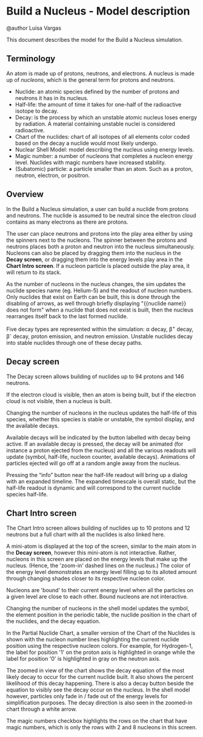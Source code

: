 # Build a Nucleus - Model description

@author Luisa Vargas

This document describes the model for the Build a Nucleus simulation.<br>

## Terminology

An atom is made up of protons, neutrons, and electrons. A nucleus is made up of _nucleons_, which is the general term
for protons and neutrons.

- Nuclide: an atomic species defined by the number of protons and neutrons it has in its nucleus.
- Half-life: the amount of time it takes for one-half of the radioactive isotope to decay.
- Decay: is the process by which an unstable atomic nucleus loses energy by radiation. A material containing unstable
  nuclei is considered radioactive.
- Chart of the nuclides: chart of all isotopes of all elements color coded based on the decay a nuclide would most
  likely undergo.
- Nuclear Shell Model: model describing the nucleus using energy levels.
- Magic number: a number of nucleons that completes a nucleon energy level. Nuclides with magic numbers have increased
  stability.
- (Subatomic) particle: a particle smaller than an atom. Such as a proton, neutron, electron, or positron.


## Overview

In the Build a Nucleus simulation, a user can build a nuclide from protons and neutrons. The nuclide is assumed to be
neutral since the electron cloud contains as many electrons as there are protons.

The user can place neutrons and protons into the play area either by using the spinners next to the nucleons. The
spinner between the protons and neutrons places both a proton and neutron into the nucleus simultaneously.
Nucleons can also be placed by dragging them into the nucleus in the **Decay screen**, or dragging them into the energy
levels play area in the **Chart Intro screen**. If a nucleon particle is placed outside the play area, it will return to
its stack.

As the number of nucleons in the nucleus changes, the sim updates the nuclide species name (eg. Helium-5) and the
readout of nucleon numbers. Only nuclides that exist on Earth can be built, this is done through the disabling of arrows,
as well through briefly displaying "{{nuclide name}} does not form" when a nuclide that does not exist is built, then
the nucleus rearranges itself back to the last formed nuclide.

Five decay types are represented within the simulation: α decay, β<sup>+</sup> decay, β<sup>-</sup> decay, proton
emission, and neutron emission. Unstable nuclides decay into stable nuclides through one of these decay paths.

## Decay screen

The Decay screen allows building of nuclides up to 94 protons and 146 neutrons.

If the electron cloud is visible, then an atom is being built, but if the electron cloud is not visible, then a nucleus
is built.

Changing the number of nucleons in the nucleus updates the half-life of this species, whether this species is stable or
unstable, the symbol display, and the available decays.

Available decays will be indicated by the button labelled with decay being active. If an available decay is pressed, the
decay will be animated (for instance a proton ejected from the nucleus) and all the various readouts will update
(symbol, half-life, nucleon counter, available decays). Animations of particles ejected will go off at a random angle
away from the nucleus.

Pressing the “info” button near the half-life readout will bring up a dialog with an expanded timeline. The expanded
timescale is overall static, but the half-life readout is dynamic and will correspond to the current nuclide species
half-life.


## Chart Intro screen

The Chart Intro screen allows building of nuclides up to 10 protons and 12 neutrons but a full chart with all the
nuclides is also linked here.

A mini-atom is displayed at the top of the screen, similar to the main atom in the **Decay screen**, however this
mini-atom is not interactive. Rather, nucleons in this screen are placed on the energy levels that make up the nucleus.
(Hence, the 'zoom-in' dashed lines on the nucleus.) The color of the energy level demonstrates an energy level filling
up to its alloted amount through changing shades closer to its respective nucleon color.

Nucleons are 'bound' to their current energy level when all the particles on a given level are close to each other.
Bound nucleons are not interactive.

Changing the number of nucleons in the shell model updates the symbol, the element position in the periodic table, the
nuclide position in the chart of the nuclides, and the decay equation.

In the Partial Nuclide Chart, a smaller version of the Chart of the Nuclides is shown with the nucleon number lines
highlighting the current nuclide position using the respective nucleon colors. For example, for Hydrogen-1, the label
for position '1' on the proton axis is highlighted in orange while the label for position '0' is highlighted in gray
on the neutron axis.

The zoomed in view of the chart shows the decay equation of the most likely decay to occur for the current nuclide built.
It also shows the percent likelihood of this decay happening. There is also a decay button beside the equation to
visibly see the decay occur on the nucleus. In the shell model however, particles only fade in / fade out of the energy
levels for simplification purposes. The decay direction is also seen in the zoomed-in chart through a white arrow.

The magic numbers checkbox highlights the rows on the chart that have magic numbers, which is only the rows with 2 and
8 nucleons in this screen.